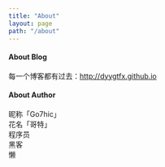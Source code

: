 ```yaml
---
title: "About"
layout: page
path: "/about"
---
```


#### About Blog

每一个博客都有过去：http://dyygtfx.github.io

#### About Author

昵称「Go7hic」<br/>
花名「哥特」<br/>
程序员<br/>
黑客<br/>
懒

